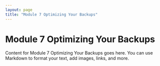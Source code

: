 ```yaml
---
layout: page
title: "Module 7 Optimizing Your Backups"
---
```


# Module 7 Optimizing Your Backups

Content for Module 7 Optimizing Your Backups goes here. You can use Markdown to format your text, add images, links, and more.

